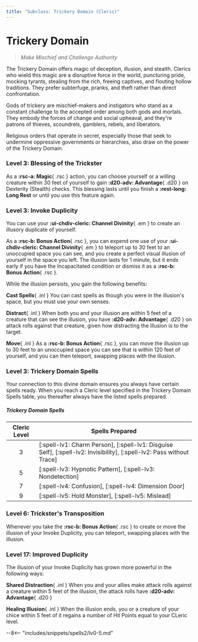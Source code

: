 ```yaml
---
title: "Subclass: Trickery Domain (Cleric)"
---
```


<p style="display:none">
Make Mischief and Challenge Authority
</p>

# Trickery Domain

> *Make Mischief and Challenge Authority*

The Trickery Domain offers magic of deception, illusion, and stealth. Clerics who wield this magic are a disruptive force in the world, puncturing pride, mocking tyrants, stealing from the rich, freeing captives, and flouting hollow traditions. They prefer subterfuge, pranks, and theft rather than direct confrontation.

Gods of trickery are mischief-makers and instigators who stand as a constant challenge to the accepted order among both gods and mortals. They embody the forces of change and social upheaval, and they're patrons of thieves, scoundrels, gamblers, rebels, and liberators.

Religious orders that operate in secret, especially those that seek to undermine oppressive governments or hierarchies, also draw on the power of the Trickery Domain.


### Level 3: Blessing of the Trickster

As a **:rsc-a: Magic**{ .rsc } action, you can choose yourself or a willing creature within 30 feet of yourself to gain **:d20-adv: Advantage**{ .d20 } on Dexterity (Stealth) checks. This blessing lasts until you finish a **:rest-long: Long Rest** or until you use this feature again.

### Level 3: Invoke Duplicity

You can use your **:ui-chdiv-cleric: Channel Divinity**{ .em } to create an illusory duplicate of yourself.

As a **:rsc-b: Bonus Action**{ .rsc }, you can expend one use of your **:ui-chdiv-cleric: Channel Divinity**{ .em } to teleport up to 30 feet to an unoccupied space you can see, and you create a perfect visual illusion of yourself in the space you left. The illusion lasts for 1 minute, but it ends early if you have the Incapacitated condition or dismiss it as a  **:rsc-b: Bonus Action**{ .rsc }.

While the illusion persists, you gain the following benefits:

**Cast Spells**{ .inl } You can cast spells as though you were in the illusion's space, but you must use your own senses.

**Distract**{ .inl } When both you and your illusion are within 5 feet of a creature that can see the illusion, you have **:d20-adv: Advantage**{ .d20 } on attack rolls against that creature, given how distracting the illusion is to the target.

**Move**{ .inl } As a **:rsc-b: Bonus Action**{ .rsc }, you can move the illusion up to 30 feet to an unoccupied space you can see that is within 120 feet of yourself, and you can then teleport, swapping places with the illusion.

### Level 3: Trickery Domain Spells

Your connection to this divine domain ensures you always have certain spells ready. When you reach a Cleric level specified in the Trickery Domain Spells table, you thereafter always have the listed spells prepared.

##### Trickery Domain Spells

| Cleric Level | Spells Prepared |
| :---: | --- |
| 3 | [:spell-lv1: Charm Person], [:spell-lv1: Disguise Self], [:spell-lv2: Invisibility], [:spell-lv2: Pass without Trace] |
| 5 | [:spell-lv3: Hypnotic Pattern], [:spell-lv3: Nondetection] |
| 7 | [:spell-lv4: Confusion], [:spell-lv4: Dimension Door] |
| 9 | [:spell-lv5: Hold Monster], [:spell-lv5: Mislead] |

### Level 6: Trickster's Transposition

Whenever you take the **:rsc-b: Bonus Action**{ .rsc } to create or move the illusion of your Invoke Duplicity, you can teleport, swapping places with the illusion.

### Level 17: Improved Duplicity

The illusion of your Invoke Duplicity has grown more powerful in the following ways: 

**Shared Distraction**{ .inl } When you and your allies make attack rolls against a creature within 5 feet of the illusion, the attack rolls have **:d20-adv: Advantage**{ .d20 } 

**Healing Illusion**{ .inl } When the illusion ends, you or a creature of your chice within 5 feet of it regains a number of Hit Points equal to your CLeric level.

--8<-- "includes/snippets/spells2/lv0-5.md"